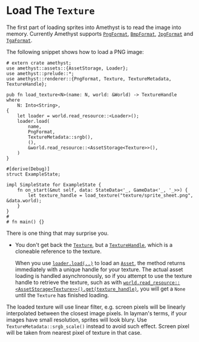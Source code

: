 # Load The `Texture`

The first part of loading sprites into Amethyst is to read the image into memory. Currently Amethyst supports [`PngFormat`][doc_fmt_png], [`BmpFormat`][doc_fmt_bmp], [`JpgFormat`][doc_fmt_jpg] and [`TgaFormat`][doc_fmt_tga].

The following snippet shows how to load a PNG image:

```rust,edition2018,no_run,noplaypen
# extern crate amethyst;
use amethyst::assets::{AssetStorage, Loader};
use amethyst::prelude::*;
use amethyst::renderer::{PngFormat, Texture, TextureMetadata, TextureHandle};

pub fn load_texture<N>(name: N, world: &World) -> TextureHandle
where
    N: Into<String>,
{
    let loader = world.read_resource::<Loader>();
    loader.load(
        name,
        PngFormat,
        TextureMetadata::srgb(),
        (),
        &world.read_resource::<AssetStorage<Texture>>(),
    )
}

#[derive(Debug)]
struct ExampleState;

impl SimpleState for ExampleState {
    fn on_start(&mut self, data: StateData<'_, GameData<'_, '_>>) {
        let texture_handle = load_texture("texture/sprite_sheet.png", &data.world);
    }
}
#
# fn main() {}
```

There is one thing that may surprise you.

* You don't get back the [`Texture`][doc_tex], but a [`TextureHandle`][doc_tex_hd], which is a cloneable reference to the texture.

    When you use [`loader.load(..)`][doc_load] to load an [`Asset`][doc_asset], the method returns immediately with a unique handle for your texture. The actual asset loading is handled asynchronously, so if you attempt to use the texture handle to retrieve the texture, such as with [`world.read_resource::<AssetStorage<Texture>>()`][doc_read_resource][`.get(texture_handle)`][doc_asset_get], you will get a `None` until the `Texture` has finished loading.

The loaded texture will use linear filter, e.g. screen pixels will be linearly interpolated between the closest image pixels. In layman's terms, if your images have small resolution, sprites will look blury. Use `TextureMetadata::srgb_scale()` instead to avoid such effect. Screen pixel will be taken from nearest pixel of texture in that case.

[doc_asset]: https://docs-src.amethyst.rs/stable/amethyst_assets/trait.Asset.html
[doc_asset_get]: https://docs-src.amethyst.rs/stable/amethyst_assets/struct.AssetStorage.html#method.get
[doc_fmt_bmp]: https://docs-src.amethyst.rs/stable/amethyst_renderer/struct.BmpFormat.html
[doc_fmt_jpg]: https://docs-src.amethyst.rs/stable/amethyst_renderer/struct.JpgFormat.html
[doc_fmt_png]: https://docs-src.amethyst.rs/stable/amethyst_renderer/struct.PngFormat.html
[doc_fmt_tga]: https://docs-src.amethyst.rs/stable/amethyst_renderer/struct.TgaFormat.html
[doc_load]: https://docs-src.amethyst.rs/stable/amethyst_assets/struct.Loader.html#method.load
[doc_read_resource]: https://docs-src.amethyst.rs/stable/specs/world/struct.World.html#method.read_resource
[doc_ss]: https://docs-src.amethyst.rs/stable/amethyst_renderer/struct.SpriteSheet.html
[doc_tex]: https://docs-src.amethyst.rs/stable/amethyst_renderer/struct.Texture.html
[doc_tex_hd]: https://docs-src.amethyst.rs/stable/amethyst_renderer/type.TextureHandle.html
